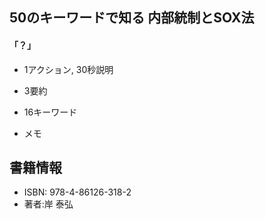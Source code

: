 ## 50のキーワードで知る 内部統制とSOX法  

#### 「？」  

+ 1アクション, 30秒説明  

+ 3要約  

+ 16キーワード  

+ メモ  

## 書籍情報  

+ ISBN: 978-4-86126-318-2  
+ 著者:岸 泰弘  

